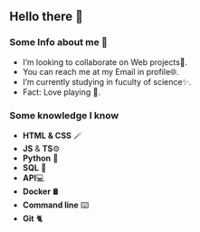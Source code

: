## Hello there 👋


### Some Info about me 🔔

- I’m looking to collaborate on Web projects🥇.
- You can reach me at my Email in profile🌐.
- I’m currently studying in fuculty of science✨.
- Fact: Love playing 🏓.

### Some knowledge I know

- **HTML & CSS** 🪄
- **JS** & **TS**⚙️
- **Python** 🐍
- **SQL** 🧩
- **API**💻
- **Docker** 🛢️
- **Command line** ⌨️
- **Git** 🐈
